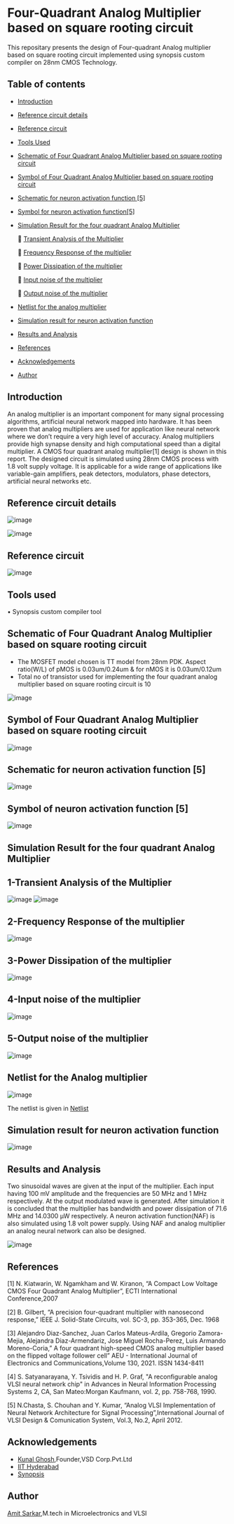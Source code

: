 # Four-Quadrant Analog Multiplier based on square rooting circuit

This repositary presents the design of Four-quadrant Analog multiplier based on square rooting circuit implemented using synopsis custom compiler on 28nm CMOS Technology.

## Table of contents
 * [Introduction](https://github.com/AMITS424/Four-quadrant-analog-multiplier/blob/main/README.md#:~:text=Author-,Introduction,-An%20analog%20multiplier)
 * [Reference circuit details](https://github.com/AMITS424/Four-quadrant-analog-multiplier/blob/main/README.md#:~:text=neural%20networks%20etc.-,Reference%20circuit%20details,-Reference%20circuit)
 * [Reference circuit](https://github.com/AMITS424/Four-quadrant-analog-multiplier/blob/main/README.md#reference-circuit)
 * [Tools Used](https://github.com/AMITS424/Four-quadrant-analog-multiplier/blob/main/README.md#:~:text=Reference%20circuit-,Tools%20used,-%E2%80%A2%20Synopsis%20custom%20compiler)
 * [Schematic of Four Quadrant Analog Multiplier based on square rooting circuit](https://github.com/AMITS424/Four-quadrant-analog-multiplier/blob/main/README.md#:~:text=custom%20compiler%20tool-,Schematic%20of%20Four%20Quadrant%20Analog%20Multiplier%20based%20on%20square%20rooting%20circuit,-The%20MOSFET%20model)
 * [Symbol of Four Quadrant Analog Multiplier based on square rooting circuit](https://github.com/AMITS424/Four-quadrant-analog-multiplier#:~:text=circuit%20is%2010-,Symbol%20of%20Four%20Quadrant%20Analog%20Multiplier%20based%20on%20square%20rooting%20circuit,-Schematic%20for%20neuron)
 * [Schematic for neuron activation function [5]](https://github.com/AMITS424/Four-quadrant-analog-multiplier#schematic-for-neuron-activation-function-5)
 * [Symbol for neuron activation function[5]](https://github.com/AMITS424/Four-quadrant-analog-multiplier#:~:text=Symbol%20of%20neuron%20activation%20function%20%5B5%5D)
 * [Simulation Result for the four quadrant Analog Multiplier](https://github.com/AMITS424/Four-quadrant-analog-multiplier#:~:text=activation%20function%20%5B5%5D-,Simulation%20Result%20for%20the%20four%20quadrant%20Analog%20Multiplier,-1%2DTransient%20Analysis)
 
     	[Transient Analysis of the Multiplier](https://github.com/AMITS424/Four-quadrant-analog-multiplier/blob/main/README.md#:~:text=1%2DTransient%20Analysis%20of%20the%20Multiplier)
      
     	[Frequency Response of the multiplier](https://github.com/AMITS424/Four-quadrant-analog-multiplier/blob/main/README.md#:~:text=2%2DFrequency%20Response%20of%20the%20multiplier)
     
     	[Power Dissipation of the multiplier](https://github.com/AMITS424/Four-quadrant-analog-multiplier/blob/main/README.md#:~:text=3%2DPower%20Dissipation%20of%20the%20multiplier)
     
     	[Input noise of the multiplier](https://github.com/AMITS424/Four-quadrant-analog-multiplier/blob/main/README.md#:~:text=4%2DInput%20noise%20of%20the%20multiplier)
     
     	[Output noise of the multiplier](https://github.com/AMITS424/Four-quadrant-analog-multiplier/blob/main/README.md#:~:text=5%2DOutput%20noise%20of%20the%20multiplier)
 * [Netlist for the analog multiplier](https://github.com/AMITS424/Four-quadrant-analog-multiplier/blob/main/README.md#:~:text=of%20the%20multiplier-,Netlist%20for%20the%20Analog%20multiplier,-Netlist)
 * [Simulation result for neuron activation function](https://github.com/AMITS424/Four-quadrant-analog-multiplier/blob/main/README.md#:~:text=Netlist-,Simulation%20result%20for%20neuron%20activation%20function,-Results%20and%20Analysis)
 * [Results and Analysis](https://github.com/AMITS424/Four-quadrant-analog-multiplier/blob/main/README.md#:~:text=neuron%20activation%20function-,Results%20and%20Analysis,-Two%20sinusoidal%20waves)
 * [References](https://github.com/AMITS424/Four-quadrant-analog-multiplier/blob/main/README.md#:~:text=also%20be%20designed.-,References,-%5B1%5D%20N.%20Kiatwarin)
 * [Acknowledgements](https://github.com/AMITS424/Four-quadrant-analog-multiplier/blob/main/README.md#:~:text=2%2C%20April%202012.-,Acknowledgements,-Kunal%20Ghosh%2CFounder)
 * [Author](https://github.com/AMITS424/Four-quadrant-analog-multiplier/blob/main/README.md#:~:text=Synopsis-,Author,-Amit%20Sarkar%2CM)

## Introduction
An analog multiplier is an important component for many signal processing algorithms, artificial neural network mapped into hardware. It has been proven that analog multipliers are used for application like neural network where we don’t require a very high level of accuracy. Analog multipliers provide high synapse density and high computational speed than a digital multiplier. A CMOS four quadrant analog multiplier[1] design is shown in this report. The designed circuit is simulated using 28nm CMOS process with 1.8 volt supply voltage. It is applicable for a wide range of applications like variable-gain amplifiers, peak detectors, modulators, phase detectors, artificial neural networks etc.

## Reference circuit details
![image](https://user-images.githubusercontent.com/99953169/154965322-2d433055-cfe8-4427-aa94-4554680ad83e.png)

![image](https://user-images.githubusercontent.com/99953169/155887159-a1a9fcee-daaf-489c-a6a6-86cf150ee39b.png)

## Reference circuit
![image](https://user-images.githubusercontent.com/99953169/154834613-8453b693-053d-4557-ab17-f26a795fcdae.png)

## Tools used
•	Synopsis custom compiler tool 



## Schematic of Four Quadrant Analog Multiplier based on square rooting circuit
* The MOSFET model chosen is TT model from 28nm PDK. Aspect ratio(W/L) of pMOS is 0.03um/0.24um & for nMOS it is 0.03um/0.12um
* Total no of transistor used for implementing the four quadrant analog multiplier based on square rooting circuit is 10

![image](https://user-images.githubusercontent.com/99953169/154834742-fb7912ec-922e-4f1e-ab07-9029f0fe7248.png)

## Symbol of Four Quadrant Analog Multiplier based on square rooting circuit
![image](https://user-images.githubusercontent.com/99953169/154834767-c19d9b75-02fb-40d7-8baa-5962bcdeba93.png)

## Schematic for neuron activation function [5]
![image](https://user-images.githubusercontent.com/99953169/155649295-d42f7fa6-f211-4cbc-ad20-85705eee1114.png)

## Symbol of neuron activation function [5]
![image](https://user-images.githubusercontent.com/99953169/155651926-306629f8-09c0-419e-a57e-7d09d93cb83f.png)

## Simulation Result for the four quadrant Analog Multiplier
## 1-Transient Analysis of the Multiplier
![image](https://user-images.githubusercontent.com/99953169/154834864-29fbf296-64e6-4351-ad36-28464224c797.png)
![image](https://user-images.githubusercontent.com/99953169/155647633-ea3ff7b7-b222-4b98-91e0-dea1712f336a.png)

## 2-Frequency Response of the multiplier
![image](https://user-images.githubusercontent.com/99953169/154899140-9dd461f1-4e65-4328-80da-401c0687f7a2.png)

## 3-Power Dissipation of the multiplier
![image](https://user-images.githubusercontent.com/99953169/154849104-9d096605-1d4b-41f3-a75c-ca79e9051597.png)

## 4-Input noise of the multiplier
![image](https://user-images.githubusercontent.com/99953169/154898540-967dbe30-2d64-42ab-9850-1376714d9572.png)

## 5-Output noise of the multiplier
![image](https://user-images.githubusercontent.com/99953169/154898631-17f51d0b-307d-49f3-bb22-dbb604e0e26d.png)

## Netlist for the Analog multiplier
![image](https://user-images.githubusercontent.com/99953169/154834653-b53ced23-fd79-44a3-abed-89a147e979c2.png)

The netlist is given in [Netlist](https://github.com/AMITS424/Four-quadrant-analog-multiplier/blob/main/netlist.pdf)

## Simulation result for neuron activation function
![image](https://user-images.githubusercontent.com/99953169/155652342-651504a0-faa0-49fb-85b6-116bdb619bf1.png)

## Results and Analysis
Two sinusoidal waves are given at the input of the multiplier. Each input having 100 mV amplitude and the frequencies are 50 MHz and 1 MHz respectively. At the output modulated wave is generated. After simulation it is concluded that the multiplier has bandwidth and power dissipation of 71.6 MHz  and 14.0300 µW respectively. A neuron activation function(NAF) is also simulated using 1.8 volt power supply. Using NAF and analog multiplier an analog neural network can also be designed.

![image](https://user-images.githubusercontent.com/99953169/154982532-d36851a1-3435-4b76-abc0-44d09f26882e.png)

## References
[1]	N. Kiatwarin, W. Ngamkham and W. Kiranon, “A Compact Low Voltage CMOS Four Quadrant Analog Multiplier”, ECTI International Conference,2007

[2]	B. Gilbert, “A precision four-quadrant multiplier with nanosecond response,” IEEE J. Solid-State Circuits, vol. SC-3, pp. 353-365, Dec. 1968

[3]	Alejandro Diaz-Sanchez, Juan Carlos Mateus-Ardila, Gregorio Zamora-Mejia, Alejandra Diaz-Armendariz, Jose Miguel Rocha-Perez, Luis Armando Moreno-Coria,” A four quadrant high-speed CMOS analog multiplier based on the flipped voltage follower cell” AEU - International Journal of Electronics and Communications,Volume 130, 2021. ISSN 1434-8411

[4]	S. Satyanarayana, Y. Tsividis and H. P. Graf, "A reconfigurable analog VLSI neural network chip" in Advances in Neural Information Processing Systems 2, CA, San Mateo:Morgan Kaufmann, vol. 2, pp. 758-768, 1990.

[5]	N.Chasta, S. Chouhan and Y. Kumar, “Analog VLSI Implementation of Neural Network Architecture for Signal Processing”,International Journal of VLSI Design & Comunication System, Vol.3, No.2, April 2012. 

## Acknowledgements
* [Kunal Ghosh](https://github.com/kunalg123),Founder,VSD Corp.Pvt.Ltd
* [IIT Hyderabad](https://iith.ac.in/)
* [Synopsis](https://www.synopsys.com/)

## Author 
[Amit Sarkar](https://github.com/AMITS424),M.tech in Microelectronics and VLSI

